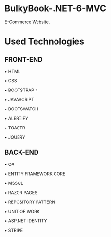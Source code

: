 
# BulkyBook-.NET-6-MVC

E-Commerce Website.












# Used Technologies

## FRONT-END

• HTML

• CSS

• BOOTSTRAP 4

• JAVASCRIPT

• BOOTSWATCH

• ALERTIFY

• TOASTR

• JQUERY

## BACK-END

• C#

• ENTITY FRAMEWORK CORE

• MSSQL

• RAZOR PAGES

• REPOSITORY PATTERN

• UNIT OF WORK

• ASP.NET IDENTITY

• STRIPE